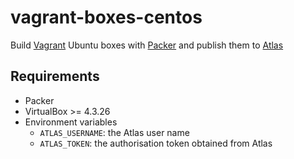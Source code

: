 # vagrant-boxes-centos
Build [Vagrant](http://www.vagrantup.com) Ubuntu boxes with [Packer](http://packer.io)
and publish them to [Atlas](https://atlas.hashicorp.com)

## Requirements ##
* Packer
* VirtualBox >= 4.3.26
* Environment variables
  * `ATLAS_USERNAME`: the Atlas user name
  * `ATLAS_TOKEN`: the authorisation token obtained from Atlas
